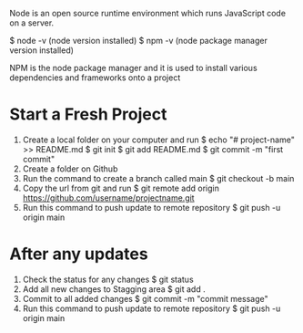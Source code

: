Node is an open source runtime environment which runs JavaScript code on a server.

$ node -v (node version installed)
$ npm -v (node package manager version installed)

NPM is the node package manager and it is used to install various dependencies and frameworks onto a project

# Start a Fresh Project
1. Create a local folder on your computer and run
    $ echo "# project-name" >> README.md
    $ git init
    $ git add README.md
    $ git commit -m "first commit"
2. Create a folder on Github
3. Run the command to create a branch called main
    $ git checkout -b main
4. Copy the url from git and run
    $ git remote add origin https://github.com/username/projectname.git
5. Run this command to push update to remote repository
    $ git push -u origin main

# After any updates
1. Check the status for any changes
    $ git status
2. Add all new changes to Stagging area
    $ git add .
3. Commit to all added changes
    $ git commit -m "commit message"
4. Run this command to push update to remote repository
    $ git push -u origin main
